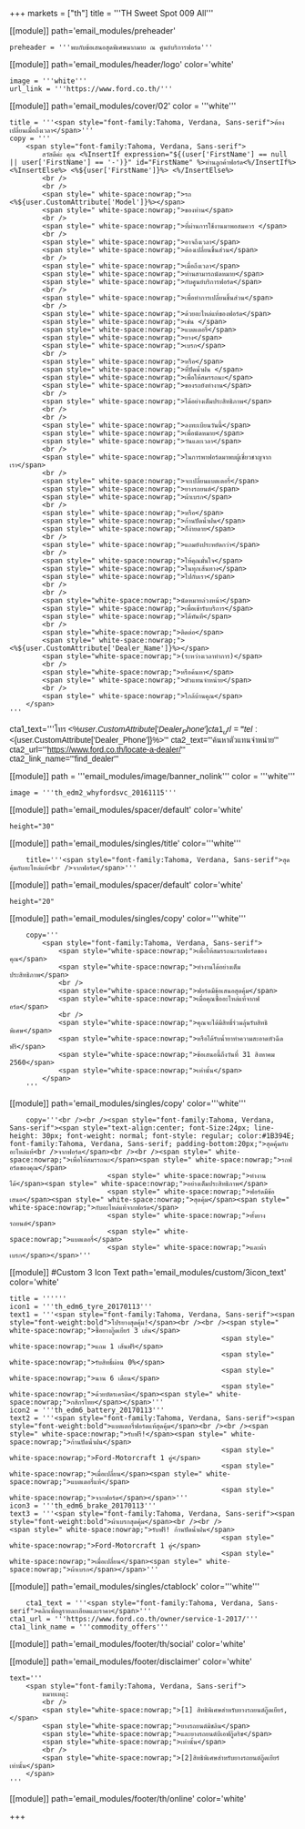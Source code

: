 +++
markets = ["th"]
title = '''TH Sweet Spot 009 All'''

[[module]]
path='email_modules/preheader'

	preheader = '''พบกับข้อเสนอสุดพิเศษมากมาย ณ ศูนย์บริการฟอร์ด'''

[[module]]
path='email_modules/header/logo'
color='white'

	image = '''white'''
	url_link = '''https://www.ford.co.th/'''

[[module]]
path='email_modules/cover/02'
color = '''white'''

	title = '''<span style="font-family:Tahoma, Verdana, Sans-serif">ต้องเปลี่ยนเมื่อถึงเวลา</span>'''
	copy = '''
		<span style="font-family:Tahoma, Verdana, Sans-serif">
			สวัสดีค่ะ คุณ <%InsertIf expression="${(user['FirstName'] == null || user['FirstName'] == '-')}" id="FirstName" %>ท่านลูกค้าฟอร์ด<%/InsertIf%> <%InsertElse%> <%${user['FirstName']}%> <%/InsertElse%>
			<br />
			<br />
			<span style=" white-space:nowrap;">รถ <%${user.CustomAttribute['Model']}%></span>
			<span style=" white-space:nowrap;">ของท่าน</span>
			<br />
			<span style=" white-space:nowrap;">ที่ผ่านการใช้งานมาพอสมควร </span>
			<br />
			<span style=" white-space:nowrap;">อาจถึงเวลา</span>
			<span style=" white-space:nowrap;">ต้องเปลี่ยนชิ้นส่วน</span>
			<br />
			<span style=" white-space:nowrap;">เมื่อถึงเวลา</span>
			<span style=" white-space:nowrap;">ท่านสามารถนัดหมาย</span>
			<span style=" white-space:nowrap;">กับศูนย์บริการฟอร์ด</span>
			<br />
			<span style=" white-space:nowrap;">เพื่อทำการเปลี่ยนชิ้นส่วน</span>
			<br />
			<span style=" white-space:nowrap;">ด้วยอะไหล่แท้ของฟอร์ด</span> 
			<span style=" white-space:nowrap;">เช่น </span>
			<span style=" white-space:nowrap;">แบตเตอรี่</span>
			<span style=" white-space:nowrap;">ยาง</span>
			<span style=" white-space:nowrap;">เบรก</span>
			<br />
			<span style=" white-space:nowrap;">หรือ</span> 
			<span style=" white-space:nowrap;">ที่ปัดน้ำฝน </span>
			<span style=" white-space:nowrap;">เพื่อให้สมรรถนะ</span>
			<span style=" white-space:nowrap;">ของรถยังทำงาน</span>
			<br />
			<span style=" white-space:nowrap;">ได้อย่างเต็มประสิทธิภาพ</span> 
			<br />
			<br /> 
			<span style=" white-space:nowrap;">ลงทะเบียนวันนี้</span>
			<span style=" white-space:nowrap;">เพื่อนัดหมาย</span>
			<span style=" white-space:nowrap;">วันและเวลา</span>
			<br />
			<span style=" white-space:nowrap;">ในการพาฟอร์ดมาพบผู้เชี่ยวชาญจากเรา</span>
			<br />
			<span style=" white-space:nowrap;">จะเปลี่ยนแบตเตอรี่</span>
			<span style=" white-space:nowrap;">ยางรถยนต์</span>
			<span style=" white-space:nowrap;">ผ้าเบรก</span>
			<br />
			<span style=" white-space:nowrap;">หรือ</span>
			<span style=" white-space:nowrap;">ก้านปัดน้ำฝน</span>
			<span style=" white-space:nowrap;">ก็ง่ายดาย</span>
			<br /> 
			<span style=" white-space:nowrap;">แถมยังประหยัดกว่า</span>
			<br />
			<span style=" white-space:nowrap;">ให้คุณมั่นใจ</span>
			<span style=" white-space:nowrap;">ในทุกเส้นทาง</span>
			<span style=" white-space:nowrap;">ไปกับเรา</span>
			<br />
			<br />
			<span style="white-space:nowrap;">นัดหมายล่วงหน้า</span>
			<span style=" white-space:nowrap;">เพื่อเข้ารับบริการ</span>
			<span style=" white-space:nowrap;">ได้ทันที</span>
			<br />
			<span style="white-space:nowrap;">ติดต่อ</span>
			<span style=" white-space:nowrap;"><%${user.CustomAttribute['Dealer_Name']}%></span>
			<span style="white-space:nowrap;">(ระหว่างเวลาทำการ)</span>
			<br />
			<span style="white-space:nowrap;">หรือค้นหา</span>
			<span style=" white-space:nowrap;">ตัวแทนจำหน่าย</span>
			<br />
			<span style=" white-space:nowrap;">ใกล้บ้านคุณ</span>
		</span>
	'''

cta1_text='''<span style="font-family:Tahoma, Verdana, Sans-serif">โทร <%${user.CustomAttribute['Dealer_Phone']}%></span>'''
cta1_url='''tel:<%${user.CustomAttribute['Dealer_Phone']}%>'''
cta2_text='''<span style="font-family:Tahoma, Verdana, Sans-serif">ค้นหาตัวแทนจำหน่าย</span>'''
cta2_url='''https://www.ford.co.th/locate-a-dealer/'''
cta2_link_name='''find_dealer'''
    
[[module]]
path = '''email_modules/image/banner_nolink'''
color = '''white'''

	image = '''th_edm2_whyfordsvc_20161115'''

[[module]]
path='email_modules/spacer/default'
color='white'

	height="30"

[[module]]
path='email_modules/singles/title'
color='''white'''

		title='''<span style="font-family:Tahoma, Verdana, Sans-serif">สุดคุ้มกับอะไหล่แท้<br />จากฟอร์ด</span>'''

[[module]]
path='email_modules/spacer/default'
color='white'

	height="20"

[[module]]
path='email_modules/singles/copy'
color='''white'''

		copy='''
			<span style="font-family:Tahoma, Verdana, Sans-serif">
				<span style="white-space:nowrap;">เพื่อให้สมรรถนะรถฟอร์ดของคุณ</span> 
				<span style="white-space:nowrap;">ทำงานได้อย่างเต็มประสิทธิภาพ</span>
				<br /> 
				<span style="white-space:nowrap;">ฟอร์ดมีข้อเสนอสุดคุ้ม</span> 
				<span style="white-space:nowrap;">เมื่อคุณซื้ออะไหล่แท้จากฟอร์ด</span>
				<br /> 
				<span style="white-space:nowrap;">คุณจะได้มีสิทธิ์ร่วมลุ้นรับสิทธิพิเศษ</span>
				<span style="white-space:nowrap;">หรือได้รับน้ำยาทำความสะอาดหัวฉีดฟรี</span>
				<span style="white-space:nowrap;">ข้อเสนอนี้ถึงวันที่ 31 สิงหาคม 2560</span> 
				<span style="white-space:nowrap;">เท่านั้น</span>
			</span>
		'''

[[module]]
path='email_modules/singles/copy'
color='''white'''

		copy='''<br /><br /><span style="font-family:Tahoma, Verdana, Sans-serif"><span style="text-align:center; font-Size:24px; line-height: 30px; font-weight: normal; font-style: regular; color:#1B394E; font-family:Tahoma, Verdana, Sans-serif; padding-bottom:20px;">สุดคุ้มกับอะไหล่แท้<br />จากฟอร์ด</span><br /><br /><span style=" white-space:nowrap;">เพื่อให้สมรรถนะ</span><span style=" white-space:nowrap;">รถฟอร์ดของคุณ</span>
							<span style=" white-space:nowrap;">ทำงานได้</span><span style=" white-space:nowrap;">อย่างเต็มประสิทธิภาพ</span>
							<span style=" white-space:nowrap;">ฟอร์ดมีข้อเสนอ</span><span style=" white-space:nowrap;">สุดคุ้ม</span><span style=" white-space:nowrap;">กับอะไหล่แท้จากฟอร์ด</span>
							<span style=" white-space:nowrap;">ทั้งยางรถยนต์</span>
							<span style=" white-space:nowrap;">แบตเตอรี่</span>
							<span style=" white-space:nowrap;">และผ้าเบรก</span></span>'''

[[module]] #Custom 3 Icon Text
path='email_modules/custom/3icon_text'
color='white'

	title = ''''''
	icon1 = '''th_edm6_tyre_20170113'''
	text1 = '''<span style="font-family:Tahoma, Verdana, Sans-serif"><span style="font-weight:bold">โปรยางสุดคุ้ม!</span><br /><br /><span style=" white-space:nowrap;">ซื้อยางกู๊ดเยียร์ 3 เส้น</span>
														<span style=" white-space:nowrap;">แถม 1 เส้นฟรี</span>
														<span style=" white-space:nowrap;">รับสิทธิ์ผ่อน 0%</span> 
														<span style=" white-space:nowrap;">นาน 6 เดือน</span>
														<span style=" white-space:nowrap;">ด้วยบัตรเครดิต</span><span style=" white-space:nowrap;">กสิกรไทย</span></span>'''
	icon2 = '''th_edm6_battery_20170113'''
	text2 = '''<span style="font-family:Tahoma, Verdana, Sans-serif"><span style="font-weight:bold">แบตเตอรี่ฟอร์ดแท้สุดคุ้ม</span><br /><br /><span style=" white-space:nowrap;">รับฟรี!</span><span style=" white-space:nowrap;">ก้านปัดน้ำฝน</span> 
														<span style=" white-space:nowrap;">Ford-Motorcraft 1 คู่</span> 
														<span style=" white-space:nowrap;">เมื่อเปลี่ยน</span><span style=" white-space:nowrap;">แบตเตอรี่แท้</span> 
														<span style=" white-space:nowrap;">จากฟอร์ด</span></span>'''
	icon3 = '''th_edm6_brake_20170113'''
	text3 = '''<span style="font-family:Tahoma, Verdana, Sans-serif"><span style="font-weight:bold">ผ้าเบรกสุดคุ้ม</span><br /><br />
	<span style=" white-space:nowrap;">รับฟรี! ก้านปัดน้ำฝน</span>
														<span style=" white-space:nowrap;">Ford-Motorcraft 1 คู่</span>
														<span style=" white-space:nowrap;">เมื่อเปลี่ยน</span><span style=" white-space:nowrap;">ผ้าเบรก</span></span>'''
                                                        
[[module]]
path='email_modules/singles/ctablock'
color='''white'''

		cta1_text = '''<span style="font-family:Tahoma, Verdana, Sans-serif">คลิกเพื่อดูรายละเอียดและราคา</span>'''
	cta1_url = '''https://www.ford.co.th/owner/service-1-2017/'''
	cta1_link_name = '''commodity_offers'''

[[module]]
path='email_modules/footer/th/social'
color='white'

[[module]]
path='email_modules/footer/disclaimer'
color='white'

	text='''
		<span style="font-family:Tahoma, Verdana, Sans-serif">
			หมายเหตุ:
			<br />
			<span style="white-space:nowrap;">[1] สิทธิพิเศษสำหรับยางรถยนต์กู๊ดเยียร์,</span> 
			<span style="white-space:nowrap;">ยางรถยนต์มิชลิน</span> 
			<span style="white-space:nowrap;">และยางรถยนต์บีเอฟกู๊ดริช</span> 
			<span style="white-space:nowrap;">เท่านั้น</span>
			<br />
			<span style="white-space:nowrap;">[2]สิทธิพิเศษสำหรับยางรถยนต์กู๊ดเยียร์เท่านั้น</span>
		</span>
	'''


[[module]]
path='email_modules/footer/th/online'
color='white'

+++
